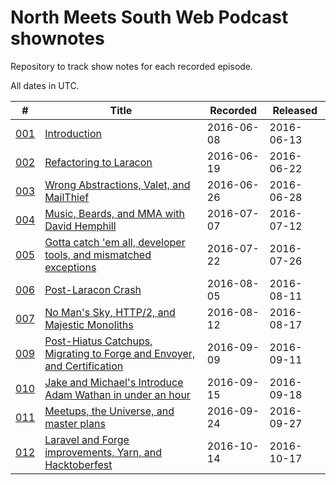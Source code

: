 # North Meets South Web Podcast shownotes

Repository to track show notes for each recorded episode.

All dates in UTC.

|  #  | Title | Recorded | Released |
|-----|-------|----------|----------|
| [001](http://www.northmeetssouth.audio/1) | [Introduction](episodes/1-introduction.md) | 2016-06-08 | 2016-06-13 | 
| [002](http://www.northmeetssouth.audio/2) | [Refactoring to Laracon](episodes/2-refactoring-to-laracon.md) | 2016-06-19 | 2016-06-22 | 
| [003](http://www.northmeetssouth.audio/3) | [Wrong Abstractions, Valet, and MailThief](episodes/3-wrong-abstractions-valet-and-mailthief.md) | 2016-06-26 | 2016-06-28 | 
| [004](http://www.northmeetssouth.audio/4) | [Music, Beards, and MMA with David Hemphill](episodes/4-music-beards-and-mma-with-david-hemphill.md) | 2016-07-07 | 2016-07-12 |
| [005](http://www.northmeetssouth.audio/5) | [Gotta catch 'em all, developer tools, and mismatched exceptions](episodes/5-gotta-catch-em-all-developer-tools-and-mismatched-exceptions.md) | 2016-07-22 | 2016-07-26 |
| [006](http://www.northmeetssouth.audio/6) | [Post-Laracon Crash](episodes/6-post-laracon-crash.md) | 2016-08-05 | 2016-08-11 |
| [007](http://www.northmeetssouth.audio/7) | [No Man's Sky, HTTP/2, and Majestic Monoliths](episodes/7-no-mans-sky-http2-and-majestic-monoliths.md) | 2016-08-12 | 2016-08-17 |
| [009](http://www.northmeetssouth.audio/9) | [Post-Hiatus Catchups, Migrating to Forge and Envoyer, and Certification](episodes/9-post-hiatus-catchups-migrating-to-forge-and-envoyer-and-certification.md) | 2016-09-09 | 2016-09-11 |
| [010](http://www.northmeetssouth.audio/10) | [Jake and Michael's Introduce Adam Wathan in under an hour](episodes/10-jake-and-michaels-introduce-adam-wathan-in-under-an-hour.md) | 2016-09-15 | 2016-09-18 |
| [011](http://www.northmeetssouth.audio/11) | [Meetups, the Universe, and master plans](episodes/11-meetups-the-universe-and-master-plans.md) | 2016-09-24 | 2016-09-27 |
| [012](http://www.northmeetssouth.audio/12) | [Laravel and Forge improvements, Yarn, and Hacktoberfest](episodes/12-laravel-and-forge-improvements-yarn-and-hacktoberfest.md) | 2016-10-14 | 2016-10-17 |
